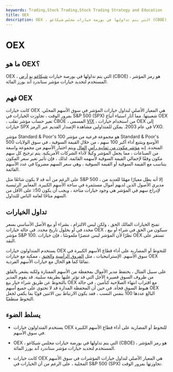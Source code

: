 ```yaml
---
keywords: Trading,Stock Trading,Stock Trading Strategy and Education
title: OEX
description: OEX ، التي يتم تداولها في بورصة خيارات مجلس شيكاغو (CBOE) ، هو رمز المؤشر المستخدم لتحديد Standard &amp; amp؛ خيارات مؤشر Poor 100.
---
```


# OEX
## ما هو OEX؟

OEX ، التي يتم تداولها في بورصة خيارات [شيكاغو بو](/cboe) [أرض](/cboe) (CBOE) ، هو رمز المؤشر المستخدم لتحديد خيارات مؤشر ستاندرد آند بورز المائة.

## فهم OEX

كانت خيارات OEX هي المعيار الأصلي لتداول خيارات المؤشر في سوق الأسهم المحلي. بمرور الوقت ، تجاوزت الخيارات في S&P 500 (SPX) شعبيتها. مما أثار استياء أتباع OEX ، تغير حساب مؤشر تقلب CBOE ، المسمى [VIX](/vix) ، من استخدام خيارات OEX إلى خيارات SPX في عام 2003. يمكن للمتداولين مشاهدة الإصدار القديم عبر الرمز VXO.

مؤشر Standard & Poor's 100 هو مجموعة فرعية من مؤشر Standard & Poor's 500 الأوسع ويتتبع أداء أكبر 100 سهم ، من خلال القيمة السوقية ، في سوق الولايات المتحدة. إنه [مؤشر مكون من ثمانية رأس](/capitalizationweightedindex) [المال](/capitalizationweightedindex) ويتم اختيار الأسهم من مجموعة واسعة من الصناعات ، مما يجعل المؤشر وكيلًا لأداء الشركات الأمريكية. يتم ترجيح كل سهم مكون وفقًا لإجمالي القيمة السوقية لأسهمه القائمة. لذلك ، فإن تأثير تغير سعر المكون يتناسب مع القيمة السوقية أو القيمة السوقية ، وهي سعر السهم مضروبًا في عدد الأسهم القائمة.

على الرغم من أنه قد لا يكون شائعًا مثل S&P 500 ، إلا أنه يظل معيارًا مهمًا للعديد من مديري الأصول الذين لديهم أموال مستثمرة في ساحة الأسهم الكبيرة. المعايير الرئيسية لإدراج سهم في المؤشر هي وجود خيارات متاحة ، ويجب أن يكون 50٪ على الأقل من السهم متاحًا لعامة الناس للتداول.

## تداول الخيارات

تمنح الخيارات المالك الحق ، ولكن ليس الالتزام ، بشراء أو بيع الأصل الأساسي بسعر محدد في أو بحلول تاريخ محدد. في حالة خيارات OEX ، سيكون من الحق في شراء أو بيع مؤشر S&P 100. نظرًا لأن المؤشر ليس عنصرًا ملموسًا ، فإن خيارات OEX تستقر على النقد.

يستخدم المتداولون خيارات OEX للتحوط أو المضاربة على أداء قطاع الأسهم الكبيرة في سوق الأسهم. الإستراتيجيات ، مثل [الفروق الرأسية](/verticalspread) [والخنق](/strangle) ، ممكنة مع خيارات OEX تمامًا كما هو الحال مع خيارات الأسهم الفردية.

على سبيل المثال ، يحتفظ مدير الأموال بمحفظة من الأسهم الممتازة ولكنه يشعر بالقلق من ظروف السوق قصيرة الأجل التي قد تؤثر عليها بطريقة سلبية. قد يقوم المدير بالتحوط عن طريق شراء خيار بيع OEX مع اقتراب انتهاء الصلاحية كتأمين ، في حالة هبوط السوق فجأة. في حين أن المحفظة المدارة قد لا تحتوي على جميع أسهم OEX البالغ عددها 100 بنفس النسب ، فقد يكون الارتباط بين الاثنين قويًا بما يكفي لجعل التحوط منطقيًا.

## يسلط الضوء

- يستخدم المتداولون خيارات OEX للتحوط أو المضاربة على أداء قطاع الأسهم الكبيرة في سوق الأسهم.

- OEX ، التي يتم تداولها في بورصة خيارات مجلس شيكاغو (CBOE) ، هو رمز المؤشر المستخدم لتحديد خيارات مؤشر ستاندرد آند بورز المائة.

- كانت خيارات OEX هي المعيار الأصلي لتداول خيارات المؤشرات في سوق الأسهم المحلية ، على الرغم من أن الخيارات في S&P 500 (SPX) تجاوزتها بمرور الوقت.

